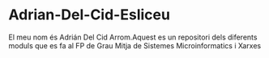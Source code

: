 # Adrian-Del-Cid-Esliceu

El meu nom és Adrián Del Cid Arrom.Aquest es un repositori dels diferents moduls que es fa al FP de Grau Mitja de Sistemes Microinformatics i Xarxes 